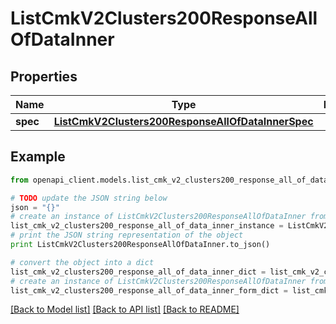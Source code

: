 # ListCmkV2Clusters200ResponseAllOfDataInner


## Properties
Name | Type | Description | Notes
------------ | ------------- | ------------- | -------------
**spec** | [**ListCmkV2Clusters200ResponseAllOfDataInnerSpec**](ListCmkV2Clusters200ResponseAllOfDataInnerSpec.md) |  | [optional] 

## Example

```python
from openapi_client.models.list_cmk_v2_clusters200_response_all_of_data_inner import ListCmkV2Clusters200ResponseAllOfDataInner

# TODO update the JSON string below
json = "{}"
# create an instance of ListCmkV2Clusters200ResponseAllOfDataInner from a JSON string
list_cmk_v2_clusters200_response_all_of_data_inner_instance = ListCmkV2Clusters200ResponseAllOfDataInner.from_json(json)
# print the JSON string representation of the object
print ListCmkV2Clusters200ResponseAllOfDataInner.to_json()

# convert the object into a dict
list_cmk_v2_clusters200_response_all_of_data_inner_dict = list_cmk_v2_clusters200_response_all_of_data_inner_instance.to_dict()
# create an instance of ListCmkV2Clusters200ResponseAllOfDataInner from a dict
list_cmk_v2_clusters200_response_all_of_data_inner_form_dict = list_cmk_v2_clusters200_response_all_of_data_inner.from_dict(list_cmk_v2_clusters200_response_all_of_data_inner_dict)
```
[[Back to Model list]](../ccloud/README.md#documentation-for-models) [[Back to API list]](../ccloud/README.md#documentation-for-api-endpoints) [[Back to README]](../ccloud/README.md)


